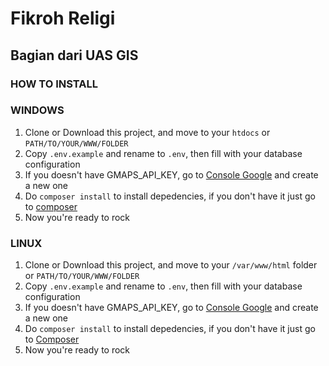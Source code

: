 # Fikroh Religi

## Bagian dari UAS GIS

### HOW TO INSTALL

### WINDOWS

1. Clone or Download this project, and move to your `htdocs` or `PATH/TO/YOUR/WWW/FOLDER`
2. Copy `.env.example` and rename to `.env`, then fill with your database configuration
3. If you doesn't have GMAPS_API_KEY, go to [Console Google](https://console.cloud.google.com) and create a new one
4. Do `composer install` to install depedencies, if you don't have it just go to [composer](https://getcomposer.org)
5. Now you're ready to rock

### LINUX

1. Clone or Download this project, and move to your `/var/www/html` folder or `PATH/TO/YOUR/WWW/FOLDER`
2. Copy `.env.example` and rename to `.env`, then fill with your database configuration
3. If you doesn't have GMAPS_API_KEY, go to [Console Google](https://console.cloud.google.com) and create a new one
4. Do `composer install` to install depedencies, if you don't have it just go to [Composer](https://getcomposer.org)
5. Now you're ready to rock